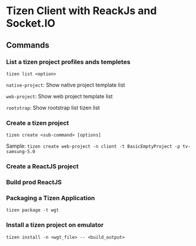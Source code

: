 # Tizen Client with ReackJs and Socket.IO

## Commands

### List a tizen project profiles ands templetes

`tizen list <option>`

`native-project`: Show native project template list

`web-project`: Show web project template list

`rootstrap`: Show rootstrap list tizen list

### Create a tizen project

`tizen create <sub-command> [options]`

Sample: `tizen create web-project -n client -t BasicEmptyProject -p tv-samsung-5.0`

### Create a ReactJS project

### Build prod ReactJS

### Packaging a Tizen Application

`tizen package -t wgt`

### Install a tizen project on emulator

`tizen install -n <wgt_file> -- <build_output>`
